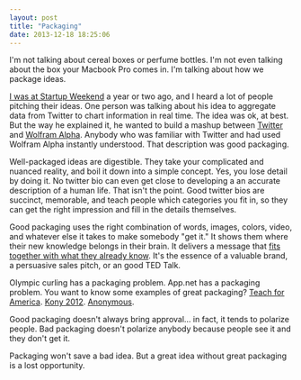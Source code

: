 ```yaml
---
layout: post
title: "Packaging"
date: 2013-12-18 18:25:06
---
```


<p class="p1">
  I'm not talking about cereal boxes or perfume bottles. I'm not even talking about the box your Macbook Pro comes in. I'm talking about how we package ideas.
</p>

<p class="p1">
  <a href="http://www.bryanbraun.com/2012/02/05/startup-weekend-salt-lake-city" target="_blank">I was at Startup Weekend</a> a year or two ago, and I heard a lot of people pitching their ideas. One person was talking about his idea to aggregate data from Twitter to chart information in real time. The idea was ok, at best. But the way he explained it, he wanted to build a mashup between <a href="http://twitter.com" target="_blank">Twitter</a> and <a href="http://www.wolframalpha.com/" target="_blank" title="Wolfram Alpha">Wolfram Alpha</a>. Anybody who was familiar with Twitter and had used Wolfram Alpha instantly understood. That description was good packaging.
</p>

<p class="p1">
  Well-packaged ideas are digestible. They take your complicated and nuanced reality, and boil it down into a simple concept. Yes, you lose detail by doing it. No twitter bio can even get close to developing a an accurate description of a human life. That isn't the point. Good twitter bios are succinct, memorable, and teach people which categories you fit in, so they can get the right impression and fill in the details themselves.
</p>

<p class="p1">
  Good packaging uses the right combination of words, images, colors, video, and whatever else it takes to make somebody "get it." It shows them where their new knowledge belongs in their brain. It delivers a message that <a href="http://bryanbraun.com/2011/06/06/the-new-york-times-and-the-sticky-platform" target="_blank" title="Something I like to refer to as &quot;The Sticky Platform&quot;">fits together with what they already know</a>. It's the essence of a valuable brand, a persuasive sales pitch, or an good TED Talk.
</p>

<p class="p1">
  Olympic curling has a packaging problem. App.net has a packaging problem. You want to know some examples of great packaging? <a href="http://en.wikipedia.org/wiki/Teach_For_America#Function" target="_blank">Teach for America</a>. <a href="http://www.youtube.com/watch?v=Y4MnpzG5Sqc">Kony 2012</a>. <a href="http://en.wikipedia.org/wiki/Anonymous_(group)" target="_blank" title="There's something about seeing a crowd wearing those V for Vendetta masks that makes it difficult to forget.">Anonymous</a>.
</p>

<p class="p1">
  Good packaging doesn't always bring approval… in fact, it tends to polarize people. Bad packaging doesn't polarize anybody because people see it and they don't get it.
</p>

<p class="p1">
  Packaging won't save a bad idea. But a great idea without great packaging is a lost opportunity.
</p>